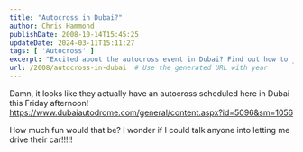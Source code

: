 ```yaml
---
title: "Autocross in Dubai?"
author: Chris Hammond
publishDate: 2008-10-14T15:45:25
updateDate: 2024-03-11T15:11:27
tags: [ 'Autocross' ]
excerpt: "Excited about the autocross event in Dubai? Find out how to join the adrenaline-pumping action this Friday at Dubai Autodrome! #DubaiAutocross #NeedForSpeed"
url: /2008/autocross-in-dubai  # Use the generated URL with year
---
```

<p>Damn, it looks like they actually have an autocross scheduled here in Dubai this Friday afternoon! <a title="https://www.dubaiautodrome.com/general/content.aspx?id=5096&amp;sm=1056" href="https://www.dubaiautodrome.com/general/content.aspx?id=5096&amp;sm=1056">https://www.dubaiautodrome.com/general/content.aspx?id=5096&amp;sm=1056</a></p>  <p>How much fun would that be? I wonder if I could talk anyone into letting me drive their car!!!!!</p>

